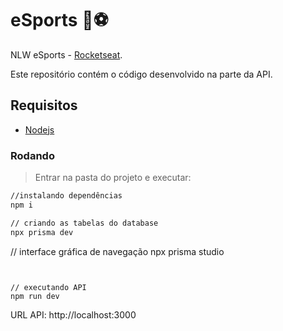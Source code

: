 # eSports :rocket::soccer:
NLW eSports - [Rocketseat](https://rseat.in/nlw-edicao-esports).

Este repositório contém o código desenvolvido na parte da API.

## Requisitos
- [Nodejs](https://nodejs.org/en/download/)

### Rodando
> Entrar na pasta do projeto e executar: 

```sh 
//instalando dependências 
npm i 

// criando as tabelas do database
npx prisma dev
```

// interface gráfica de navegação
npx prisma studio
```


// executando API
npm run dev
```

URL API: http://localhost:3000

